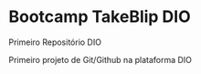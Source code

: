 #   Bootcamp TakeBlip DIO

 Primeiro Repositório DIO

 Primeiro projeto de Git/Github na plataforma DIO
